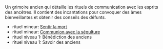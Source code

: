Un grimoire ancien qui détaille les rituels de communication avec les esprits des ancêtres. Il contient des incantations pour convoquer des âmes bienveillantes et obtenir des conseils des défunts.

- rituel mineur: [Sentir la mort](https://www.dndbeyond.com/homebrew/creations/view?entityTypeId=1118725998&id=2226524)
- rituel mineur: [Communion avec la sépulture](https://www.dndbeyond.com/homebrew/creations/view?entityTypeId=1118725998&id=2226533)
- rituel niveau 1: Bénédiction des anciens
- rituel niveau 1: Savoir des anciens